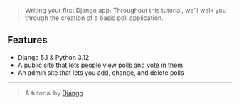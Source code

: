> Writing your first Django app. Throughout this tutorial, we’ll walk you through the creation of a basic poll application.

## Features
- Django 5.1 & Python 3.12
- A public site that lets people view polls and vote in them
- An admin site that lets you add, change, and delete polls
----

> A tutorial by [Django](https://docs.djangoproject.com/en/5.1/intro/tutorial01/)
